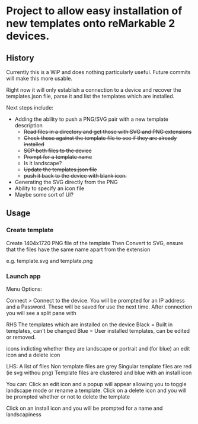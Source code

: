 # Project to allow easy installation of new templates onto reMarkable 2 devices.

## History
Currently this is a WiP and does nothing particularly useful. Future commits will make this more usable.

Right now it will only establish a connection to a device and recover the templates.json file, parse it and list the templates which are installed.

Next steps include:
* Adding the ability to push a PNG/SVG pair with a new template description
  * ~~Read files in a directory and get those with SVG and PNG extensions~~
  * ~~Check those against the template file to see if they are already installed~~
  * ~~SCP both files to the device~~
  * ~~Prompt for a template name~~
  * Is it landscape?  
  * ~~Update the templates.json file~~
  * ~~push it back to the device with blank icon.~~  
* Generating the SVG directly from the PNG
* Ability to specify an icon file
* Maybe some sort of UI?

## Usage
### Create template
Create 1404x1720 PNG file of the template
Then Convert to SVG, ensure that the files have the same name apart from the extension

e.g. template.svg and template.png


### Launch app
Menu Options:

Connect > 
  Connect to the device. You will be prompted for an IP address and a Password.
These will be saved for use the next time. After connection you will see a split pane with

RHS The templates which are installed on the device
Black = Built in templates, can't be changed
Blue  = User installed templates, can be edited or removed.

icons indicting whether they are landscape or portrait and
(for blue) an edit icon and a delete icon

LHS:
A list of files 
Non template files are grey
Singular template files are red (ie svg withou png) 
Template files are clustered and blue with an install icon


You can:
Click an edit icon and a popup will appear allowing you to toggle landscape mode or rename a template.
Click on a delete icon and you will be prompted whether or not to delete the template

Click on an install icon and you will be prompted for a name and landscapiness


